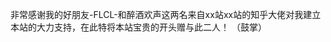 非常感谢我的好朋友-FLCL-和醉酒欢声这两名来自xx站xx站的知乎大佬对我建立本站的大力支持，在此特将本站宝贵的开头赠与此二人！
（鼓掌）
  
<?php


define('KRATOS_VERSION','1.0');

require_once(get_template_directory().'/inc/core.php');
require_once(get_template_directory().'/inc/shortcode.php');
require_once(get_template_directory().'/inc/imgcfg.php');
require_once(get_template_directory().'/inc/post.php');
require_once(get_template_directory().'/inc/ua.php');
require_once(get_template_directory().'/inc/widgets.php');
require_once(get_template_directory().'/inc/smtp.php');
require_once(get_template_directory().'/inc/logincfg.php');
require_once(get_template_directory().'/inc/avatars.php');
require_once(get_template_directory().'/inc/myfunction.php');
require_once(get_template_directory().'/inc/live2d/live2d.php');//引入live2d界面
